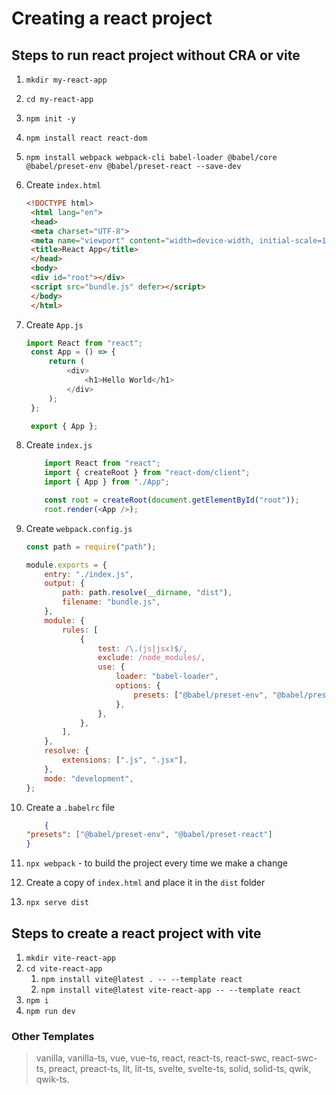 # Creating a react project

## Steps to run react project without CRA or vite

1. `mkdir my-react-app`
2. `cd my-react-app`
3. `npm init -y`
4. `npm install react react-dom`
5. `npm install webpack webpack-cli babel-loader @babel/core @babel/preset-env @babel/preset-react --save-dev`
6. Create `index.html`

   ```html
   <!DOCTYPE html>
    <html lang="en">
    <head>
    <meta charset="UTF-8">
    <meta name="viewport" content="width=device-width, initial-scale=1.0">
    <title>React App</title>
    </head>
    <body>
    <div id="root"></div>
    <script src="bundle.js" defer></script>
    </body>
    </html>
   ```

7. Create `App.js`

   ```javascript
   import React from "react";
    const App = () => {
        return (
            <div>
                <h1>Hello World</h1>
            </div>
        );
    };

    export { App };
   ```

8. Create `index.js`

    ```javascript
        import React from "react";
        import { createRoot } from "react-dom/client";
        import { App } from "./App";

        const root = createRoot(document.getElementById("root"));
        root.render(<App />);
    ```

9. Create `webpack.config.js`

    ```javascript
    const path = require("path");

    module.exports = {
        entry: "./index.js",
        output: {
            path: path.resolve(__dirname, "dist"),
            filename: "bundle.js",
        },
        module: {
            rules: [
                {
                    test: /\.(js|jsx)$/,
                    exclude: /node_modules/,
                    use: {
                        loader: "babel-loader",
                        options: {
                            presets: ["@babel/preset-env", "@babel/preset-react"],
                        },
                    },
                },
            ],
        },
        resolve: {
            extensions: [".js", ".jsx"],
        },
        mode: "development",
    };
    ```

10. Create a `.babelrc` file

    ```json
        {
    "presets": ["@babel/preset-env", "@babel/preset-react"]
    }
    ```

11. `npx webpack` - to build the project every time we make a change
12. Create a copy of `index.html` and place it in the `dist` folder
13. `npx serve dist`

## Steps to create a react project with vite

1. `mkdir vite-react-app`
2. `cd vite-react-app`
   1. `npm install vite@latest . -- --template react` <!-- To create in currenct directory -->
   2. `npm install vite@latest vite-react-app -- --template react` <!-- To create in a specific directory -->
3. `npm i`
4. `npm run dev`

### Other Templates

> vanilla, vanilla-ts, vue, vue-ts, react, react-ts, react-swc, react-swc-ts, preact, preact-ts, lit, lit-ts, svelte, svelte-ts, solid, solid-ts, qwik, qwik-ts.
